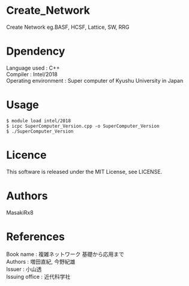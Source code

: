 # Create_Network
Create Network  eg.BASF, HCSF, Lattice, SW, RRG
# Dpendency
Language used : C++<br>
Compiler : Intel/2018<br>
Operating environment :  Super computer of Kyushu University in Japan
# Usage
`$ module load intel/2018`<br>
`$ icpc SuperComputer_Version.cpp -o SuperComputer_Version`<br>
`$ ./SuperComputer_Version`<br>
# Licence
This software is released under the MIT License, see LICENSE.
# Authors
MasakiRx8
# References
Book name : 複雑ネットワーク 基礎から応用まで<br>
Authors : 増田直紀, 今野紀雄<br>
Issuer : 小山透<br>
Issuing office : 近代科学社

